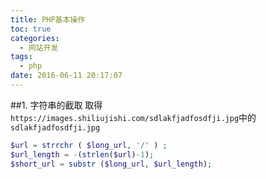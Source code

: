 ```yaml
---
title: PHP基本操作
toc: true
categories:
  - 网站开发
tags:
  - php
date: 2016-06-11 20:17:07
---
```

##1. 字符串的截取
取得`https://images.shiliujishi.com/sdlakfjadfosdfji.jpg`中的`sdlakfjadfosdfji.jpg`
<!-- more -->
```php
$url = strrchr ( $long_url, '/' ) ;
$url_length = -(strlen($url)-1);
$short_url = substr ($long_url, $url_length);
```
